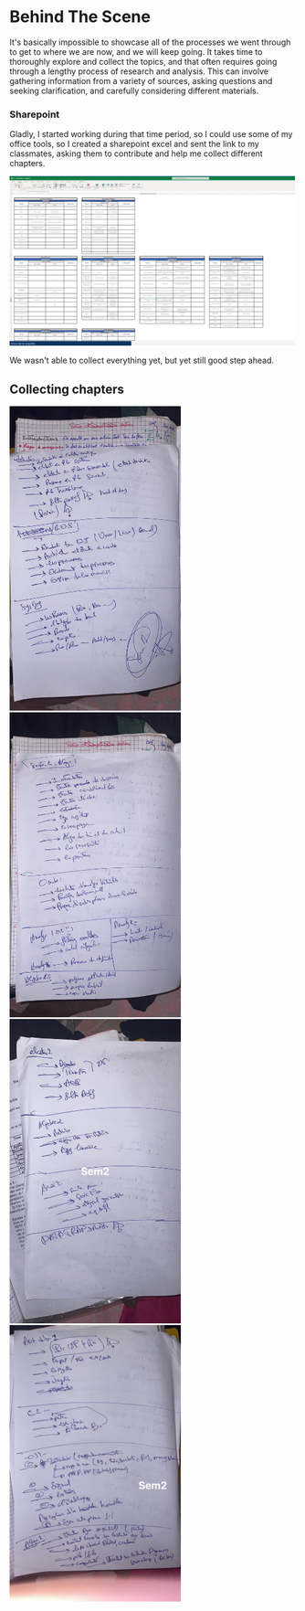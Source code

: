 # Behind The Scene 

It's basically impossible to showcase all of the processes we went through to get to where we are now, and we will keep going.
It takes  time to thoroughly explore and collect the topics, and that often requires going through a lengthy process of research and analysis. This can involve gathering information from a variety of sources, asking questions and seeking clarification, and carefully considering different materials.


###  Sharepoint
Gladly, I started working during that time period, so I could use some of my office tools, so I created a sharepoint excel and sent the link to my classmates, asking them to contribute and help me collect different chapters.

<img src="assets/sharepoint.png" width="500">

We wasn't able to collect everything yet, but yet still good step ahead.


## Collecting chapters

<img src="assets/sem1.jpg" width="300">

<img src="assets/sem11.jpg" width="300">


<img src="assets/sem2.jpg" width="300">



<img src="assets/sem22.jpg" width="300">
